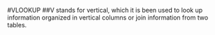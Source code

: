 #VLOOKUP
##V stands for vertical, which it is been used to look up information organized in vertical columns or join information from two tables.
